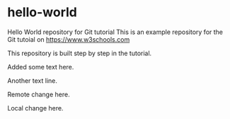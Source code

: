 # hello-world

Hello World repository for Git tutorial
This is an example repository for the Git tutoial on https://www.w3schools.com

This repository is built step by step in the tutorial.

Added some text here.

Another text line.

Remote change here.

Local change here.
